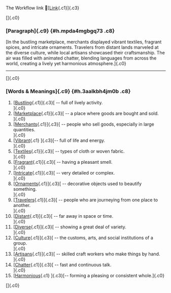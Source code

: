The Workflow link
👏[[Link](https://www.google.com/url?q=http://www.google.com&sa=D&source=editors&ust=1757697738513349&usg=AOvVaw1RQ5rEdsB640n4rernUEAe){.c1}]{.c3}

[]{.c0}

### [Paragraph]{.c9} {#h.mpda4mgbgq73 .c8}

[In the bustling marketplace, merchants displayed vibrant textiles,
fragrant spices, and intricate ornaments. Travelers from distant lands
marveled at the diverse culture, while local artisans showcased their
craftsmanship. The air was filled with animated chatter, blending
languages from across the world, creating a lively yet harmonious
atmosphere.]{.c0}

------------------------------------------------------------------------

[]{.c0}

### [Words & Meanings]{.c9} {#h.3aalkbh4jm0b .c8}

1.  [[Bustling](https://www.google.com/url?q=http://www.google.com&sa=D&source=editors&ust=1757697738514117&usg=AOvVaw0h-ajPy6CAMEsvW5e2Yxm9){.c1}]{.c3}[ --
    full of lively activity.\
    ]{.c0}
2.  [[Marketplace](https://www.google.com/url?q=http://www.google.com&sa=D&source=editors&ust=1757697738514250&usg=AOvVaw3OEcQl97IfNRYDwJPibhC0){.c1}]{.c3}[ --
    a place where goods are bought and sold.\
    ]{.c0}
3.  [[Merchants](https://www.google.com/url?q=http://www.google.com&sa=D&source=editors&ust=1757697738514373&usg=AOvVaw12hbGYigAqmlRnjal3RbR-){.c1}]{.c3}[ --
    people who sell goods, especially in large quantities.\
    ]{.c0}
4.  [[Vibrant](https://www.google.com/url?q=http://www.google.com&sa=D&source=editors&ust=1757697738514550&usg=AOvVaw0aA4q-ps93X1IX_KwreFDr){.c1}
    ]{.c3}[-- full of life and energy.\
    ]{.c0}
5.  [[Textiles](https://www.google.com/url?q=http://www.google.com&sa=D&source=editors&ust=1757697738514707&usg=AOvVaw250f7L7Kk_0HuhnLVF7FOs){.c1}]{.c3}[ --
    types of cloth or woven fabric.\
    ]{.c0}
6.  [[Fragrant](https://www.google.com/url?q=http://www.google.com&sa=D&source=editors&ust=1757697738514870&usg=AOvVaw0F92UOuRo6hjqReo81Gmjw){.c1}]{.c3}[ --
    having a pleasant smell.\
    ]{.c0}
7.  [[Intricate](https://www.google.com/url?q=http://www.google.com&sa=D&source=editors&ust=1757697738514995&usg=AOvVaw3xiCbPQwJmiOc5NdNOTpJq){.c1}]{.c3}[ --
    very detailed or complex.\
    ]{.c0}
8.  [[Ornaments](https://www.google.com/url?q=http://www.google.com&sa=D&source=editors&ust=1757697738515147&usg=AOvVaw2w4E5qUojgn8wcAG7OiZTw){.c1}]{.c3}[ --
    decorative objects used to beautify something.\
    ]{.c0}
9.  [[Travelers](https://www.google.com/url?q=http://www.google.com&sa=D&source=editors&ust=1757697738515279&usg=AOvVaw15yU4j_d5UiiWFZw1TKD5i){.c1}]{.c3}[ --
    people who are journeying from one place to another.\
    ]{.c0}
10. [[Distant](https://www.google.com/url?q=http://www.google.com&sa=D&source=editors&ust=1757697738515463&usg=AOvVaw08z3T81QW2kVt1Wpquupog){.c1}]{.c3}[ --
    far away in space or time.\
    ]{.c0}
11. [[Diverse](https://www.google.com/url?q=http://www.google.com&sa=D&source=editors&ust=1757697738515574&usg=AOvVaw30WEZ5afmfwxxau1d_RalO){.c1}]{.c3}[ --
    showing a great deal of variety.\
    ]{.c0}
12. [[Culture](https://www.google.com/url?q=http://www.google.com&sa=D&source=editors&ust=1757697738515685&usg=AOvVaw089bB3P6rPVzYLb4mFBbUY){.c1}]{.c3}[ --
    the customs, arts, and social institutions of a group.\
    ]{.c0}
13. [[Artisans](https://www.google.com/url?q=http://www.google.com&sa=D&source=editors&ust=1757697738515826&usg=AOvVaw0yvuOLP1tXd1lCn90PCdE2){.c1}]{.c3}[ --
    skilled craft workers who make things by hand.\
    ]{.c0}
14. [[Chatter](https://www.google.com/url?q=http://www.google.com&sa=D&source=editors&ust=1757697738515950&usg=AOvVaw26-qZpXgDYJi9Kyx-L2MC_){.c1}]{.c3}[ --
    fast and continuous talk.\
    ]{.c0}
15. [[Harmonious](https://www.google.com/url?q=http://www.google.com&sa=D&source=editors&ust=1757697738516061&usg=AOvVaw1lRoM2xGZNNbBTGEJ-bCxc){.c1}
    ]{.c3}[-- forming a pleasing or consistent whole.]{.c0}

[]{.c0}
